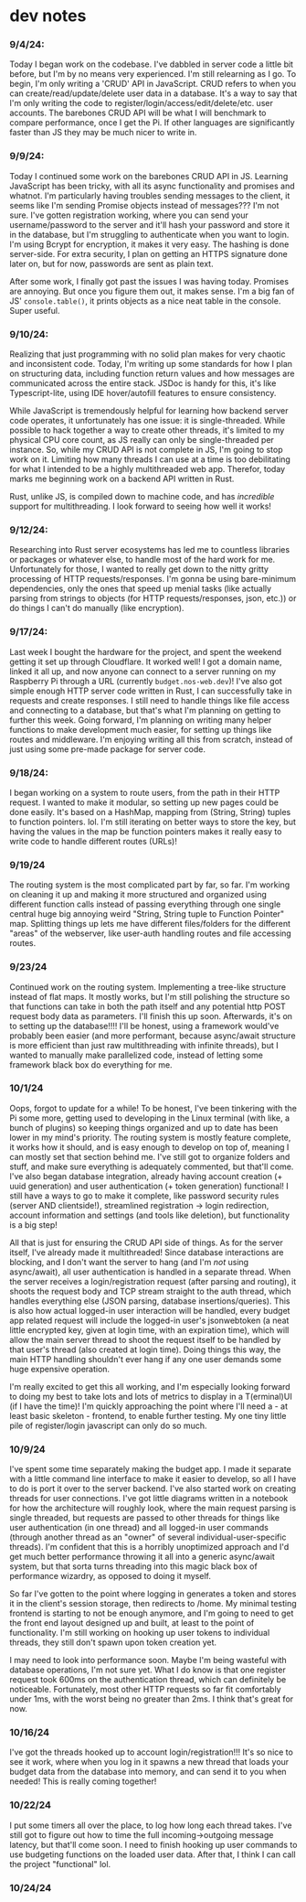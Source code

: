 # dev notes

### 9/4/24:

Today I began work on the codebase. I've dabbled in server code a little bit before, but I'm by no means very experienced. I'm still relearning as I go. To begin, I'm only writing a 'CRUD' API in JavaScript. CRUD refers to when you can create/read/update/delete user data in a database. It's a way to say that I'm only writing the code to register/login/access/edit/delete/etc. user accounts. The barebones CRUD API will be what I will benchmark to compare performance, once I get the Pi. If other languages are significantly faster than JS they may be much nicer to write in.

### 9/9/24: 

Today I continued some work on the barebones CRUD API in JS. Learning JavaScript has been tricky, with all its async functionality and promises and whatnot. I'm particularly having troubles sending messages to the client, it seems like I'm sending Promise objects instead of messages??? I'm not sure. I've gotten registration working, where you can send your username/password to the server and it'll hash your password and store it in the database, but I'm struggling to authenticate when you want to login. I'm using Bcrypt for encryption, it makes it very easy. The hashing is done server-side. For extra security, I plan on getting an HTTPS signature done later on, but for now, passwords are sent as plain text.

After some work, I finally got past the issues I was having today. Promises are annoying. But once you figure them out, it makes sense. I'm a big fan of JS' `console.table()`, it prints objects as a nice neat table in the console. Super useful.

### 9/10/24:

Realizing that just programming with no solid plan makes for very chaotic and inconsistent code. Today, I'm writing up some standards for how I plan on structuring data, including function return values and how messages are communicated across the entire stack. JSDoc is handy for this, it's like Typescript-lite, using IDE hover/autofill features to ensure consistency.

While JavaScript is tremendously helpful for learning how backend server code operates, it unfortunately has one issue: it is single-threaded. While possible to hack together a way to create other threads, it's limited to my physical CPU core count, as JS really can only be single-threaded per instance. So, while my CRUD API is not complete in JS, I'm going to stop work on it. Limiting how many threads I can use at a time is too debilitating for what I intended to be a highly multithreaded web app. Therefor, today marks me beginning work on a backend API written in Rust.

Rust, unlike JS, is compiled down to machine code, and has *incredible* support for multithreading. I look forward to seeing how well it works!

### 9/12/24:

Researching into Rust server ecosystems has led me to countless libraries or packages or whatever else, to handle most of the hard work for me. Unfortunately for those, I wanted to really get down to the nitty gritty processing of HTTP requests/responses. I'm gonna be using bare-minimum dependencies, only the ones that speed up menial tasks (like actually parsing from strings to objects (for HTTP requests/responses, json, etc.)) or do things I can't do manually (like encryption).

### 9/17/24:

Last week I bought the hardware for the project, and spent the weekend getting it set up through Cloudflare. It worked well! I got a domain name, linked it all up, and now anyone can connect to a server running on my Raspberry Pi through a URL (currently `budget.nos-web.dev`)! I've also got simple enough HTTP server code written in Rust, I can successfully take in requests and create responses. I still need to handle things like file access and connecting to a database, but that's what I'm planning on getting to further this week. Going forward, I'm planning on writing many helper functions to make development much easier, for setting up things like routes and middleware. I'm enjoying writing all this from scratch, instead of just using some pre-made package for server code.

### 9/18/24:

I began working on a system to route users, from the path in their HTTP request. I wanted to make it modular, so setting up new pages could be done easily. It's based on a HashMap, mapping from (String, String) tuples to function pointers. lol. I'm still iterating on better ways to store the key, but having the values in the map be function pointers makes it really easy to write code to handle different routes (URLs)!

### 9/19/24

The routing system is the most complicated part by far, so far. I'm working on cleaning it up and making it more structured and organized using different function calls instead of passing everything through one single central huge big annoying weird "String, String tuple to Function Pointer" map. Splitting things up lets me have different files/folders for the different "areas" of the webserver, like user-auth handling routes and file accessing routes.

### 9/23/24

Continued work on the routing system. Implementing a tree-like structure instead of flat maps. It mostly works, but I'm still polishing the structure so that functions can take in both the path itself and any potential http POST request body data as parameters. I'll finish this up soon. Afterwards, it's on to setting up the database!!!! I'll be honest, using a framework would've probably been easier (and more performant, because async/await structure is more efficient than just raw multithreading with infinite threads), but I wanted to manually make parallelized code, instead of letting some framework black box do everything for me.

### 10/1/24

Oops, forgot to update for a while! To be honest, I've been tinkering with the Pi some more, getting used to developing in the Linux terminal (with like, a bunch of plugins) so keeping things organized and up to date has been lower in my mind's priority. The routing system is mostly feature complete, it works how it should, and is easy enough to develop on top of, meaning I can mostly set that section behind me. I've still got to organize folders and stuff, and make sure everything is adequately commented, but that'll come. I've also began database integration, already having account creation (+ uuid generation) and user authentication (+ token generation) functional! I still have a ways to go to make it complete, like password security rules (server AND clientside!), streamlined registration -> login redirection, account information and settings (and tools like deletion), but functionality is a big step!

All that is just for ensuring the CRUD API side of things. As for the server itself, I've already made it multithreaded! Since database interactions are blocking, and I don't want the server to hang (and I'm *not* using async/await), all user authentication is handled in a separate thread. When the server receives a login/registration request (after parsing and routing), it shoots the request body and TCP stream straight to the auth thread, which handles everything else (JSON parsing, database insertions/queries). This is also how actual logged-in user interaction will be handled, every budget app related request will include the logged-in user's jsonwebtoken (a neat little encrypted key, given at login time, with an expiration time), which will allow the main server thread to shoot the request itself to be handled by that user's thread (also created at login time). Doing things this way, the main HTTP handling shouldn't ever hang if any one user demands some huge expensive operation.

I'm really excited to get this all working, and I'm especially looking forward to doing my best to take lots and lots of metrics to display in a T(erminal)UI (if I have the time)! I'm quickly approaching the point where I'll need a - at least basic skeleton - frontend, to enable further testing. My one tiny little pile of register/login javascript can only do so much.

### 10/9/24

I've spent some time separately making the budget app. I made it separate with a little command line interface to make it easier to develop, so all I have to do is port it over to the server backend. I've also started work on creating threads for user connections. I've got little diagrams written in a notebook for how the architecture will roughly look, where the main request parsing is single threaded, but requests are passed to other threads for things like user authentication (in one thread) and all logged-in user commands (through another thread as an "owner" of several individual-user-specific threads). I'm confident that this is a horribly unoptimized approach and I'd get much better performance throwing it all into a generic async/await system, but that sorta turns threading into this magic black box of performance wizardry, as opposed to doing it myself.

So far I've gotten to the point where logging in generates a token and stores it in the client's session storage, then redirects to /home. My minimal testing frontend is starting to not be enough anymore, and I'm going to need to get the front end layout designed up and built, at least to the point of functionality. I'm still working on hooking up user tokens to individual threads, they still don't spawn upon token creation yet.

I may need to look into performance soon. Maybe I'm being wasteful with database operations, I'm not sure yet. What I do know is that one register request took 600ms on the authentication thread, which can definitely be noticeable. Fortunately, most other HTTP requests so far fit comfortably under 1ms, with the worst being no greater than 2ms. I think that's great for now.

### 10/16/24

I've got the threads hooked up to account login/registration!!! It's so nice to see it work, where when you log in it spawns a new thread that loads your budget data from the database into memory, and can send it to you when needed! This is really coming together!

### 10/22/24

I put some timers all over the place, to log how long each thread takes. I've still got to figure out how to time the full incoming->outgoing message latency, but that'll come soon. I need to finish hooking up user commands to use budgeting functions on the loaded user data. After that, I think I can call the project "functional" lol.

### 10/24/24

